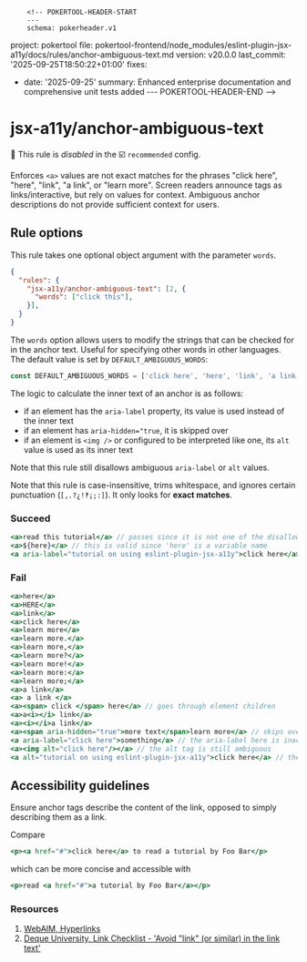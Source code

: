         <!-- POKERTOOL-HEADER-START
        ---
        schema: pokerheader.v1
project: pokertool
file: pokertool-frontend/node_modules/eslint-plugin-jsx-a11y/docs/rules/anchor-ambiguous-text.md
version: v20.0.0
last_commit: '2025-09-25T18:50:22+01:00'
fixes:
- date: '2025-09-25'
  summary: Enhanced enterprise documentation and comprehensive unit tests added
        ---
        POKERTOOL-HEADER-END -->
# jsx-a11y/anchor-ambiguous-text

🚫 This rule is _disabled_ in the ☑️ `recommended` config.

<!-- end auto-generated rule header -->

Enforces `<a>` values are not exact matches for the phrases "click here", "here", "link", "a link", or "learn more". Screen readers announce tags as links/interactive, but rely on values for context. Ambiguous anchor descriptions do not provide sufficient context for users.

## Rule options

This rule takes one optional object argument with the parameter `words`.

```json
{
  "rules": {
    "jsx-a11y/anchor-ambiguous-text": [2, {
      "words": ["click this"],
    }],
  }
}
```

The `words` option allows users to modify the strings that can be checked for in the anchor text. Useful for specifying other words in other languages. The default value is set by `DEFAULT_AMBIGUOUS_WORDS`:

```js
const DEFAULT_AMBIGUOUS_WORDS = ['click here', 'here', 'link', 'a link', 'learn more'];
```

The logic to calculate the inner text of an anchor is as follows:

- if an element has the `aria-label` property, its value is used instead of the inner text
- if an element has `aria-hidden="true`, it is skipped over
- if an element is `<img />` or configured to be interpreted like one, its `alt` value is used as its inner text

Note that this rule still disallows ambiguous `aria-label` or `alt` values.

Note that this rule is case-insensitive, trims whitespace, and ignores certain punctuation (`[,.?¿!‽¡;:]`). It only looks for **exact matches**.

### Succeed

```jsx
<a>read this tutorial</a> // passes since it is not one of the disallowed words
<a>${here}</a> // this is valid since 'here' is a variable name
<a aria-label="tutorial on using eslint-plugin-jsx-a11y">click here</a> // the aria-label supersedes the inner text
```

### Fail

```jsx
<a>here</a>
<a>HERE</a>
<a>link</a>
<a>click here</a>
<a>learn more</a>
<a>learn more.</a>
<a>learn more,</a>
<a>learn more?</a>
<a>learn more!</a>
<a>learn more:</a>
<a>learn more;</a>
<a>a link</a>
<a> a link </a>
<a><span> click </span> here</a> // goes through element children
<a>a<i></i> link</a>
<a><i></i>a link</a>
<a><span aria-hidden="true">more text</span>learn more</a> // skips over elements with aria-hidden=true
<a aria-label="click here">something</a> // the aria-label here is inaccessible
<a><img alt="click here"/></a> // the alt tag is still ambiguous
<a alt="tutorial on using eslint-plugin-jsx-a11y">click here</a> // the alt tag is only parsed on img
```

## Accessibility guidelines

Ensure anchor tags describe the content of the link, opposed to simply describing them as a link.

Compare

```jsx
<p><a href="#">click here</a> to read a tutorial by Foo Bar</p>
```

which can be more concise and accessible with

```jsx
<p>read <a href="#">a tutorial by Foo Bar</a></p>
```

### Resources

1. [WebAIM, Hyperlinks](https://webaim.org/techniques/hypertext/)
2. [Deque University, Link Checklist - 'Avoid "link" (or similar) in the link text'](https://dequeuniversity.com/checklists/web/links)
